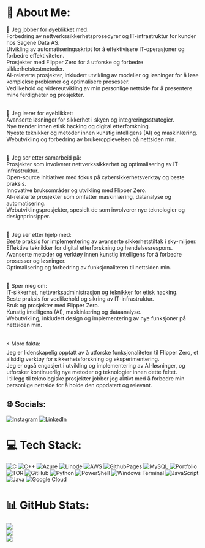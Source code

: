 # 💫 About Me:
🔭 Jeg jobber for øyeblikket med:<br>Forbedring av nettverkssikkerhetsprosedyrer og IT-infrastruktur for kunder hos Sagene Data AS.<br>Utvikling av automatiseringsskript for å effektivisere IT-operasjoner og forbedre effektiviteten.<br>Prosjekter med Flipper Zero for å utforske og forbedre sikkerhetstestmetoder.<br>AI-relaterte prosjekter, inkludert utvikling av modeller og løsninger for å løse komplekse problemer og optimalisere prosesser.<br>Vedlikehold og videreutvikling av min personlige nettside for å presentere mine ferdigheter og prosjekter.

<br>🌱 Jeg lærer for øyeblikket:<br>Avanserte løsninger for sikkerhet i skyen og integreringsstrategier.<br>Nye trender innen etisk hacking og digital etterforskning.<br>Nyeste teknikker og metoder innen kunstig intelligens (AI) og maskinlæring.<br>Webutvikling og forbedring av brukeropplevelsen på nettsiden min.

<br>👯 Jeg ser etter samarbeid på:<br>Prosjekter som involverer nettverkssikkerhet og optimalisering av IT-infrastruktur.<br>Open-source initiativer med fokus på cybersikkerhetsverktøy og beste praksis.<br>Innovative bruksområder og utvikling med Flipper Zero.<br>AI-relaterte prosjekter som omfatter maskinlæring, datanalyse og automatisering.<br>Webutviklingsprosjekter, spesielt de som involverer nye teknologier og designprinsipper.

<br>🤔 Jeg ser etter hjelp med:<br>Beste praksis for implementering av avanserte sikkerhetstiltak i sky-miljøer.<br>Effektive teknikker for digital etterforskning og hendelsesrespons.<br>Avanserte metoder og verktøy innen kunstig intelligens for å forbedre prosesser og løsninger.<br>Optimalisering og forbedring av funksjonaliteten til nettsiden min.

<br>💬 Spør meg om:<br>IT-sikkerhet, nettverksadministrasjon og teknikker for etisk hacking.<br>Beste praksis for vedlikehold og sikring av IT-infrastruktur.<br>Bruk og prosjekter med Flipper Zero.<br>Kunstig intelligens (AI), maskinlæring og dataanalyse.<br>Webutvikling, inkludert design og implementering av nye funksjoner på nettsiden min.


<br>⚡ Moro fakta:<br>Jeg er lidenskapelig opptatt av å utforske funksjonaliteten til Flipper Zero, et allsidig verktøy for sikkerhetsforskning og eksperimentering.<br>Jeg er også engasjert i utvikling og implementering av AI-løsninger, og utforsker kontinuerlig nye metoder og teknologier innen dette feltet.<br>I tillegg til teknologiske prosjekter jobber jeg aktivt med å forbedre min personlige nettside for å holde den oppdatert og relevant.


## 🌐 Socials:
[![Instagram](https://img.shields.io/badge/Instagram-%23E4405F.svg?logo=Instagram&logoColor=white)](https://instagram.com/i.go_ham) [![LinkedIn](https://img.shields.io/badge/LinkedIn-%230077B5.svg?logo=linkedin&logoColor=white)](https://linkedin.com/in/www.linkedin.com/in/hammadm1) 

# 💻 Tech Stack:
![C](https://img.shields.io/badge/c-%2300599C.svg?style=for-the-badge&logo=c&logoColor=white) ![C++](https://img.shields.io/badge/c++-%2300599C.svg?style=for-the-badge&logo=c%2B%2B&logoColor=white) ![Azure](https://img.shields.io/badge/azure-%230072C6.svg?style=for-the-badge&logo=microsoftazure&logoColor=white) ![Linode](https://img.shields.io/badge/linode-00A95C?style=for-the-badge&logo=linode&logoColor=white) ![AWS](https://img.shields.io/badge/AWS-%23FF9900.svg?style=for-the-badge&logo=amazon-aws&logoColor=white) ![GithubPages](https://img.shields.io/badge/github%20pages-121013?style=for-the-badge&logo=github&logoColor=white) ![MySQL](https://img.shields.io/badge/mysql-4479A1.svg?style=for-the-badge&logo=mysql&logoColor=white) ![Portfolio](https://img.shields.io/badge/Portfolio-%23000000.svg?style=for-the-badge&logo=firefox&logoColor=#FF7139) ![TOR](https://img.shields.io/badge/tor-%237E4798.svg?style=for-the-badge&logo=tor-project&logoColor=white) ![GitHub](https://img.shields.io/badge/github-%23121011.svg?style=for-the-badge&logo=github&logoColor=white) ![Python](https://img.shields.io/badge/python-3670A0?style=for-the-badge&logo=python&logoColor=ffdd54) ![PowerShell](https://img.shields.io/badge/PowerShell-%235391FE.svg?style=for-the-badge&logo=powershell&logoColor=white) ![Windows Terminal](https://img.shields.io/badge/Windows%20Terminal-%234D4D4D.svg?style=for-the-badge&logo=windows-terminal&logoColor=white) ![JavaScript](https://img.shields.io/badge/javascript-%23323330.svg?style=for-the-badge&logo=javascript&logoColor=%23F7DF1E) ![Java](https://img.shields.io/badge/java-%23ED8B00.svg?style=for-the-badge&logo=openjdk&logoColor=white) ![Google Cloud](https://img.shields.io/badge/GoogleCloud-%234285F4.svg?style=for-the-badge&logo=google-cloud&logoColor=white)
# 📊 GitHub Stats:
![](https://github-readme-stats.vercel.app/api?username=soldercore&theme=dark&hide_border=false&include_all_commits=false&count_private=false)<br/>
![](https://github-readme-streak-stats.herokuapp.com/?user=soldercore&theme=dark&hide_border=false)<br/>
![](https://github-readme-stats.vercel.app/api/top-langs/?username=soldercore&theme=dark&hide_border=false&include_all_commits=false&count_private=false&layout=compact)

<!-- Proudly created with GPRM ( https://gprm.itsvg.in ) -->
